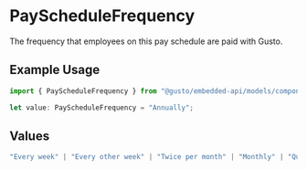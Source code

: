 # PayScheduleFrequency

The frequency that employees on this pay schedule are paid with Gusto.

## Example Usage

```typescript
import { PayScheduleFrequency } from "@gusto/embedded-api/models/components";

let value: PayScheduleFrequency = "Annually";
```

## Values

```typescript
"Every week" | "Every other week" | "Twice per month" | "Monthly" | "Quarterly" | "Annually"
```